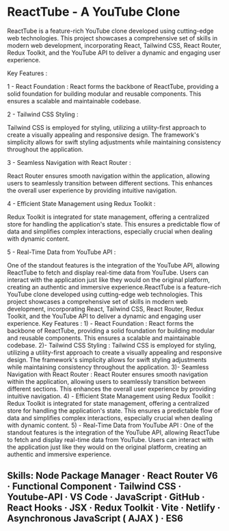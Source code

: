 # ReactTube  - A YouTube Clone
ReactTube is a feature-rich YouTube clone developed using cutting-edge web technologies. This project showcases a comprehensive set of skills in modern web development, incorporating React, Tailwind CSS, React Router, Redux Toolkit, and the YouTube API to deliver a dynamic and engaging user experience.

Key Features :

1 - React Foundation :
React forms the backbone of ReactTube, providing a solid foundation for building modular and reusable components. This ensures a scalable and maintainable codebase.

2 - Tailwind CSS Styling :

Tailwind CSS is employed for styling, utilizing a utility-first approach to create a visually appealing and responsive design. The framework's simplicity allows for swift styling adjustments while maintaining consistency throughout the application.

3 - Seamless Navigation with React Router :

React Router ensures smooth navigation within the application, allowing users to seamlessly transition between different sections. This enhances the overall user experience by providing intuitive navigation.

4 - Efficient State Management using Redux Toolkit :

Redux Toolkit is integrated for state management, offering a centralized store for handling the application's state. This ensures a predictable flow of data and simplifies complex interactions, especially crucial when dealing with dynamic content.

5 - Real-Time Data from YouTube API :

One of the standout features is the integration of the YouTube API, allowing ReactTube to fetch and display real-time data from YouTube. Users can interact with the application just like they would on the original platform, creating an authentic and immersive experience.ReactTube is a feature-rich YouTube clone developed using cutting-edge web technologies. This project showcases a comprehensive set of skills in modern web development, incorporating React, Tailwind CSS, React Router, Redux Toolkit, and the YouTube API to deliver a dynamic and engaging user experience. Key Features : 1) - React Foundation : React forms the backbone of ReactTube, providing a solid foundation for building modular and reusable components. This ensures a scalable and maintainable codebase. 2)- Tailwind CSS Styling : Tailwind CSS is employed for styling, utilizing a utility-first approach to create a visually appealing and responsive design. The framework's simplicity allows for swift styling adjustments while maintaining consistency throughout the application. 3)- Seamless Navigation with React Router : React Router ensures smooth navigation within the application, allowing users to seamlessly transition between different sections. This enhances the overall user experience by providing intuitive navigation. 4) - Efficient State Management using Redux Toolkit : Redux Toolkit is integrated for state management, offering a centralized store for handling the application's state. This ensures a predictable flow of data and simplifies complex interactions, especially crucial when dealing with dynamic content. 5) - Real-Time Data from YouTube API : One of the standout features is the integration of the YouTube API, allowing ReactTube to fetch and display real-time data from YouTube. Users can interact with the application just like they would on the original platform, creating an authentic and immersive experience.
## Skills: Node Package Manager · React Router V6 · Functional Component · Tailwind CSS · Youtube-API · VS Code · JavaScript · GitHub · React Hooks · JSX · Redux Toolkit · Vite · Netlify · Asynchronous JavaScript ( AJAX ) · ES6
